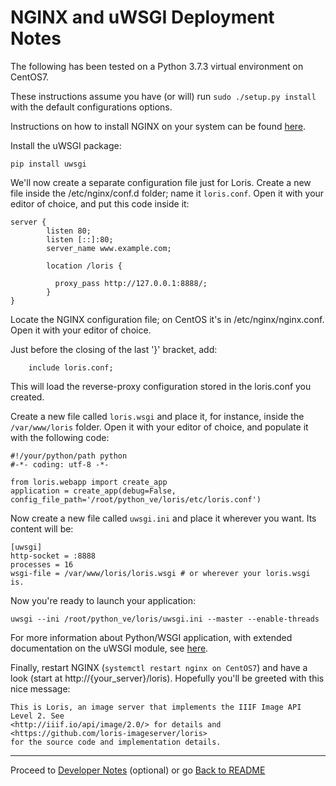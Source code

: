 NGINX and uWSGI Deployment Notes
=======================

The following has been tested on a Python 3.7.3 virtual environment on CentOS7.

These instructions assume you have (or will) run `sudo ./setup.py install` with the default configurations options.

Instructions on how to install NGINX on your system can be found [here](https://www.nginx.com/resources/wiki/start/topics/tutorials/install/).

Install the uWSGI package:

```
pip install uwsgi
```

We'll now create a separate configuration file just for Loris. Create a new file inside the /etc/nginx/conf.d folder; name it `loris.conf`. Open it with your editor of choice, and put this code inside it:

```
server {
        listen 80;
        listen [::]:80;
        server_name www.example.com;
                
        location /loris {

          proxy_pass http://127.0.0.1:8888/;
        }
}
```

Locate the NGINX configuration file; on CentOS it's in /etc/nginx/nginx.conf. Open it with your editor of choice.

Just before the closing of the last '}' bracket, add:

```
    include loris.conf;
```

This will load the reverse-proxy configuration stored in the loris.conf you created.

Create a new file called `loris.wsgi` and place it, for instance, inside the `/var/www/loris` folder. Open it with your editor of choice, and populate it with the following code:

```
#!/your/python/path python
#-*- coding: utf-8 -*-

from loris.webapp import create_app
application = create_app(debug=False, config_file_path='/root/python_ve/loris/etc/loris.conf')
```

Now create a new file called `uwsgi.ini` and place it wherever you want. Its content will be:

```
[uwsgi]
http-socket = :8888
processes = 16
wsgi-file = /var/www/loris/loris.wsgi # or wherever your loris.wsgi is.
```

Now you're ready to launch your application:

```
uwsgi --ini /root/python_ve/loris/uwsgi.ini --master --enable-threads
```

For more information about Python/WSGI application, with extended documentation on the uWSGI module, see [here](https://uwsgi-docs.readthedocs.io/en/latest/WSGIquickstart.html).

Finally, restart NGINX (`systemctl restart nginx on CentOS7`) and have a look (start at http://{your_server}/loris). Hopefully you'll be greeted with this nice message:

```
This is Loris, an image server that implements the IIIF Image API Level 2. See
<http://iiif.io/api/image/2.0/> for details and <https://github.com/loris-imageserver/loris>
for the source code and implementation details.
```

* * *

Proceed to [Developer Notes](develop.md) (optional) or go [Back to README](../README.md)
